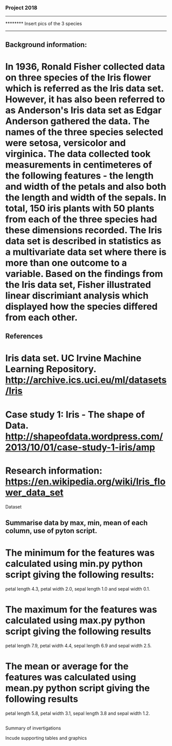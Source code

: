 ### Project 2018
-------------------

******** Insert pics of the 3 species 

-----------------------------
## Background information:

# In 1936, Ronald Fisher collected data on three species of the Iris flower which is referred as the Iris data set. However, it has also been referred to as Anderson's Iris data set as Edgar Anderson gathered the data. The names of the three species selected were setosa, versicolor and virginica. The data collected took measurements in centimeteres of the following features  - the length and width of the petals and also both the length and width of the sepals. In total, 150 iris plants with 50 plants from each of the three species had these dimensions recorded. The Iris data set is described in statistics as a multivariate data set where there is more than one outcome to a variable. Based on the findings from the Iris data set, Fisher illustrated linear discrimiant analysis which displayed how the species differed from each other.    



## References
# Iris data set. UC Irvine Machine Learning Repository. http://archive.ics.uci.eu/ml/datasets/Iris
# Case study 1: Iris - The shape of Data. http://shapeofdata.wordpress.com/2013/10/01/case-study-1-iris/amp
# Research information: https://en.wikipedia.org/wiki/Iris_flower_data_set

Dataset 

## Summarise data by max, min, mean of each column, use of pyton script.
# The minimum for the features was calculated using min.py python script giving the following results:
petal length 4.3, petal width 2.0, sepal length 1.0 and sepal width 0.1. 

# The maximum for the features was calculated using max.py python script giving the following results
petal length 7.9, petal width 4.4, sepal length 6.9 and sepal width 2.5.  

# The mean or average for the features was calculated using mean.py python script giving the following results
petal length 5.8, petal width 3.1, sepal length 3.8 and sepal width 1.2.  



## 
Summary of invertigations


Incude supporting tables and graphics
